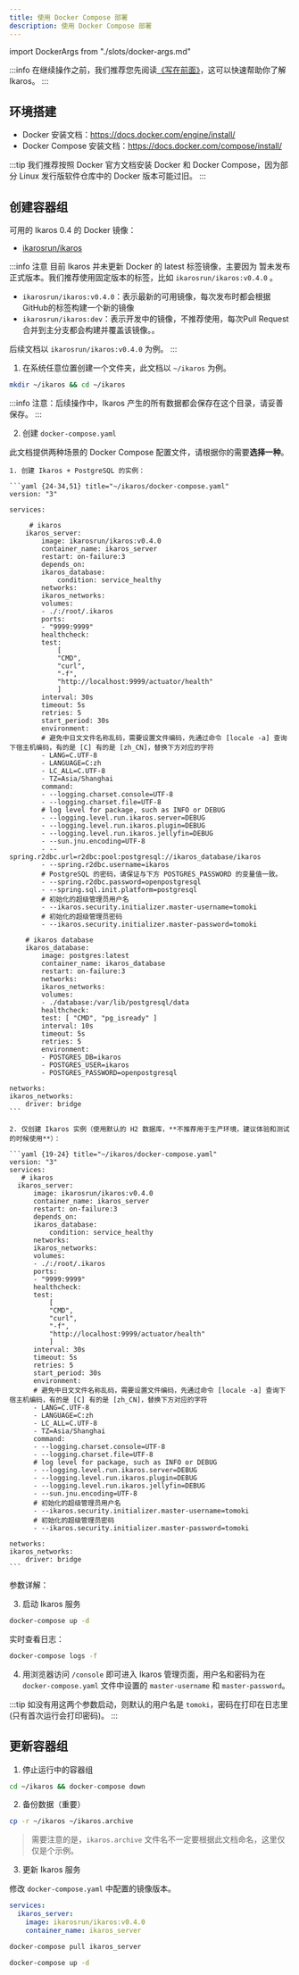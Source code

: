 ```yaml
---
title: 使用 Docker Compose 部署
description: 使用 Docker Compose 部署
---
```


import DockerArgs from "./slots/docker-args.md"

:::info
在继续操作之前，我们推荐您先阅读[《写在前面》](../prepare.md)，这可以快速帮助你了解 Ikaros。
:::

## 环境搭建

- Docker 安装文档：<https://docs.docker.com/engine/install/>
- Docker Compose 安装文档：<https://docs.docker.com/compose/install/>

:::tip
我们推荐按照 Docker 官方文档安装 Docker 和 Docker Compose，因为部分 Linux 发行版软件仓库中的 Docker 版本可能过旧。
:::

## 创建容器组

可用的 Ikaros 0.4 的 Docker 镜像：

- [ikarosrun/ikaros](https://hub.docker.com/r/ikarosrun/ikaros)

:::info 注意
目前 Ikaros 并未更新 Docker 的 latest 标签镜像，主要因为 暂未发布正式版本。我们推荐使用固定版本的标签，比如 `ikarosrun/ikaros:v0.4.0` 。

- `ikarosrun/ikaros:v0.4.0`：表示最新的可用镜像，每次发布时都会根据GitHub的标签构建一个新的镜像
- `ikarosrun/ikaros:dev`：表示开发中的镜像，不推荐使用，每次Pull Request合并到主分支都会构建并覆盖该镜像。。

后续文档以 `ikarosrun/ikaros:v0.4.0` 为例。
:::

1. 在系统任意位置创建一个文件夹，此文档以 `~/ikaros` 为例。

  ```bash
  mkdir ~/ikaros && cd ~/ikaros
  ```

  :::info
  注意：后续操作中，Ikaros 产生的所有数据都会保存在这个目录，请妥善保存。
  :::

2. 创建 `docker-compose.yaml`

  此文档提供两种场景的 Docker Compose 配置文件，请根据你的需要**选择一种**。

    1. 创建 Ikaros + PostgreSQL 的实例：

    ```yaml {24-34,51} title="~/ikaros/docker-compose.yaml"
    version: "3"

    services:

         # ikaros
        ikaros_server:
            image: ikarosrun/ikaros:v0.4.0
            container_name: ikaros_server
            restart: on-failure:3
            depends_on:
            ikaros_database:
                condition: service_healthy
            networks:
            ikaros_networks:
            volumes:
            - ./:/root/.ikaros
            ports:
            - "9999:9999"
            healthcheck:
            test:
                [
                "CMD",
                "curl",
                "-f",
                "http://localhost:9999/actuator/health"
                ]
            interval: 30s
            timeout: 5s
            retries: 5
            start_period: 30s
            environment:
            # 避免中日文文件名称乱码，需要设置文件编码，先通过命令 [locale -a] 查询下宿主机编码，有的是 [C] 有的是 [zh_CN]，替换下方对应的字符
            - LANG=C.UTF-8
            - LANGUAGE=C:zh
            - LC_ALL=C.UTF-8
            - TZ=Asia/Shanghai
            command:
            - --logging.charset.console=UTF-8
            - --logging.charset.file=UTF-8
            # log level for package, such as INFO or DEBUG
            - --logging.level.run.ikaros.server=DEBUG
            - --logging.level.run.ikaros.plugin=DEBUG
            - --logging.level.run.ikaros.jellyfin=DEBUG
            - --sun.jnu.encoding=UTF-8
            - --spring.r2dbc.url=r2dbc:pool:postgresql://ikaros_database/ikaros
            - --spring.r2dbc.username=ikaros
            # PostgreSQL 的密码，请保证与下方 POSTGRES_PASSWORD 的变量值一致。
            - --spring.r2dbc.password=openpostgresql
            - --spring.sql.init.platform=postgresql
            # 初始化的超级管理员用户名
            - --ikaros.security.initializer.master-username=tomoki
            # 初始化的超级管理员密码
            - --ikaros.security.initializer.master-password=tomoki

        # ikaros database
        ikaros_database:
            image: postgres:latest
            container_name: ikaros_database
            restart: on-failure:3
            networks:
            ikaros_networks:
            volumes:
            - ./database:/var/lib/postgresql/data
            healthcheck:
            test: [ "CMD", "pg_isready" ]
            interval: 10s
            timeout: 5s
            retries: 5
            environment:
            - POSTGRES_DB=ikaros
            - POSTGRES_USER=ikaros
            - POSTGRES_PASSWORD=openpostgresql

    networks:
    ikaros_networks:
        driver: bridge
    ```

    2. 仅创建 Ikaros 实例（使用默认的 H2 数据库，**不推荐用于生产环境，建议体验和测试的时候使用**）：

    ```yaml {19-24} title="~/ikaros/docker-compose.yaml"
    version: "3"
    services:
       # ikaros
      ikaros_server:
          image: ikarosrun/ikaros:v0.4.0
          container_name: ikaros_server
          restart: on-failure:3
          depends_on:
          ikaros_database:
              condition: service_healthy
          networks:
          ikaros_networks:
          volumes:
          - ./:/root/.ikaros
          ports:
          - "9999:9999"
          healthcheck:
          test:
              [
              "CMD",
              "curl",
              "-f",
              "http://localhost:9999/actuator/health"
              ]
          interval: 30s
          timeout: 5s
          retries: 5
          start_period: 30s
          environment:
          # 避免中日文文件名称乱码，需要设置文件编码，先通过命令 [locale -a] 查询下宿主机编码，有的是 [C] 有的是 [zh_CN]，替换下方对应的字符
          - LANG=C.UTF-8
          - LANGUAGE=C:zh
          - LC_ALL=C.UTF-8
          - TZ=Asia/Shanghai
          command:
          - --logging.charset.console=UTF-8
          - --logging.charset.file=UTF-8
          # log level for package, such as INFO or DEBUG
          - --logging.level.run.ikaros.server=DEBUG
          - --logging.level.run.ikaros.plugin=DEBUG
          - --logging.level.run.ikaros.jellyfin=DEBUG
          - --sun.jnu.encoding=UTF-8
          # 初始化的超级管理员用户名
          - --ikaros.security.initializer.master-username=tomoki
          # 初始化的超级管理员密码
          - --ikaros.security.initializer.master-password=tomoki

    networks:
    ikaros_networks:
        driver: bridge
    ```

  参数详解：

  <DockerArgs />

3. 启动 Ikaros 服务

  ```bash
  docker-compose up -d
  ```

  实时查看日志：

  ```bash
  docker-compose logs -f
  ```

4. 用浏览器访问 `/console` 即可进入 Ikaros 管理页面，用户名和密码为在 `docker-compose.yaml` 文件中设置的 `master-username` 和 `master-password`。

:::tip
如没有用这两个参数启动，则默认的用户名是 `tomoki`，密码在打印在日志里(只有首次运行会打印密码)。
:::

## 更新容器组

1. 停止运行中的容器组

  ```bash
  cd ~/ikaros && docker-compose down
  ```

2. 备份数据（重要）

  ```bash
  cp -r ~/ikaros ~/ikaros.archive
  ```

  > 需要注意的是，`ikaros.archive` 文件名不一定要根据此文档命名，这里仅仅是个示例。

3. 更新 Ikaros 服务

  修改 `docker-compose.yaml` 中配置的镜像版本。

  ```yaml {3}
  services:
    ikaros_server:
      image: ikarosrun/ikaros:v0.4.0
      container_name: ikaros_server
  ```

  ```bash
  docker-compose pull ikaros_server
  ```

  ```bash
  docker-compose up -d
  ```
